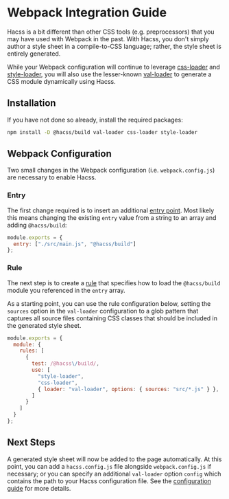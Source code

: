 # Webpack Integration Guide

Hacss is a bit different than other CSS tools (e.g. preprocessors) that you may
have used with Webpack in the past. With Hacss, you don't simply author a style
sheet in a compile-to-CSS language; rather, the style sheet is entirely
generated.

While your Webpack configuration will continue to leverage
[css-loader](https://webpack.js.org/loaders/css-loader/) and
[style-loader](https://webpack.js.org/loaders/style-loader/), you will also
use the lesser-known [val-loader](https://webpack.js.org/loaders/val-loader/) to
generate a CSS module dynamically using Hacss.

## Installation

If you have not done so already, install the required packages:

```bash
npm install -D @hacss/build val-loader css-loader style-loader
```

## Webpack Configuration

Two small changes in the Webpack configuration (i.e. `webpack.config.js`) are
necessary to enable Hacss.

### Entry

The first change required is to insert an additional
[entry point](https://webpack.js.org/concepts/entry-points/). Most likely this
means changing the existing `entry` value from a string to an array and adding
`@hacss/build`:

```javascript
module.exports = {
  entry: ["./src/main.js", "@hacss/build"]
};
```

### Rule

The next step is to create a
[rule](https://webpack.js.org/configuration/module/#rule) that specifies how to
load the `@hacss/build` module you referenced in the `entry` array.

As a starting point, you can use the rule configuration below, setting the
`sources` option in the `val-loader` configuration to a glob pattern that
captures all source files containing CSS classes that should be included in the
generated style sheet.

```javascript
module.exports = {
  module: {
    rules: [
      {
        test: /@hacss\/build/,
        use: [
          "style-loader",
          "css-loader",
          { loader: "val-loader", options: { sources: "src/*.js" } },
        ]
      }
    ]
  }
};
```

## Next Steps

A generated style sheet will now be added to the page automatically. At this
point, you can add a `hacss.config.js` file alongside `webpack.config.js` if
necessary; or you can specify an additional `val-loader` option `config` which
contains the path to your Hacss configuration file. See the
[configuration guide](configuration-guide.md) for more details.
